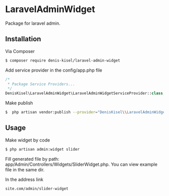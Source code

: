 # LaravelAdminWidget

Package for laravel admin.

## Installation

Via Composer

``` bash
$ composer require denis-kisel/laravel-admin-widget
```

Add service provider in the config/app.php file
``` php
/*
 * Package Service Providers...
 */
DenisKisel\LaravelAdminWidget\LaravelAdminWidgetServiceProvider::class,
```

Make publish
``` bash
$  php artisan vendor:publish --provider="DenisKisel\\LaravelAdminWidget\\LaravelAdminWidgetServiceProvider"
```

## Usage
Make widget by code
``` bash
$ php artisan admin:widget slider
```

Fill generated file by path: app/Admin/Controllers/Widgets/SliderWidget.php. You can view example file in the same dir.

In the address link
``` bash
site.com/admin/slider-widget
```
